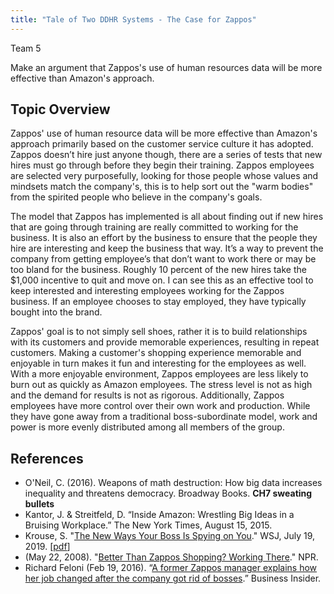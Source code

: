 ```yaml
---
title: "Tale of Two DDHR Systems - The Case for Zappos"
---
```


Team 5

Make an argument that Zappos's use of human resources data will be more effective than Amazon's approach.

## Topic Overview

Zappos' use of human resource data will be more effective than Amazon's approach primarily based on the customer service culture it has adopted. Zappos doesn’t hire just anyone though, there are a series of tests that new hires must go through before they begin their training. Zappos employees are selected very purposefully, looking for those people whose values and mindsets match the company's, this is to help sort out the "warm bodies" from the spirited people who believe in the company's goals.

The model that Zappos has implemented is all about finding out if new hires that are going through training are really committed to working for the business. It is also an effort by the business to ensure that the people they hire are interesting and keep the business that way. It’s a way to prevent the company from getting employee’s that don’t want to work there or may be too bland for the business. Roughly 10 percent of the new hires take the $1,000 incentive to quit and move on. I can see this as an effective tool to keep interested and interesting employees working for the Zappos business. If an employee chooses to stay employed, they have typically bought into the brand. 

Zappos' goal is to not simply sell shoes, rather it is to build relationships with its customers and provide memorable experiences, resulting in repeat customers. Making a customer's shopping experience memorable and enjoyable in turn makes it fun and interesting for the employees as well. With a more enjoyable environment, Zappos employees are less likely to burn out as quickly as Amazon employees. The stress level is not as high and the demand for results is not as rigorous. Additionally, Zappos employees have more control over their own work and production. While they have gone away from a traditional boss-subordinate model, work and power is more evenly distributed among all members of the group. 


## References

*	O'Neil, C. (2016). Weapons of math destruction: How big data increases inequality and threatens democracy. Broadway Books. **CH7 sweating bullets** 
*	Kantor, J. & Streitfeld, D. “Inside Amazon: Wrestling Big Ideas in a Bruising Workplace.” The New York Times, August 15, 2015. 
* Krouse, S. "[The New Ways Your Boss Is Spying on You](https://www.wsj.com/articles/the-new-ways-your-boss-is-spying-on-you-11563528604)." WSJ, July 19, 2019.    [[pdf](https://github.com/DS4PS/paf-586-summer-2019/raw/master/articles/the-new-ways-your-boss-is-spying-on-you.pdf)] 
*	(May 22, 2008). "[Better Than Zappos Shopping? Working There](https://www.npr.org/templates/story/story.php?storyId=90714119)." NPR. 
*	Richard Feloni (Feb 19, 2016). “[A former Zappos manager explains how her job changed after the company got rid of bosses](https://www.businessinsider.com/zappos-explains-how-her-job-radically-changed-after-switch-to-holacracy-2016-2).” Business Insider.
